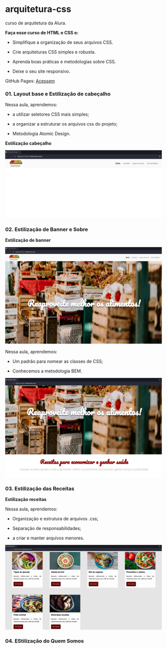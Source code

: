 # arquitetura-css
curso de arquitetura da Alura. 

**Faça esse curso de HTML e CSS e:**

- Simplifique a organização de seus arquivos CSS.

- Crie arquiteturas CSS simples e robusta.

- Aprenda boas práticas e metodologias sobre CSS.

- Deixe o seu site responsivo.

GitHub Pages: 
[Acessem](https://tiagomerc.github.io/Arquitetura-CSS-descomplicando-os-problemas/)


### 01. Layout base e Estilização de cabeçalho

Nessa aula, aprendemos:

- a utilizar seletores CSS mais simples;

- a organizar a estruturar os arquivos css do projeto;

- Metodologia Atomic Design.

**Estilização cabeçalho**

![Layout base e Estilização de cabeçalho](assets/img/prints/EstilizacaoCabecalho.png)

### 02. Estilização de Banner e Sobre 

**Estilização de banner**

![Estilização de banner](assets/img/prints/EstilizandoBanner.png)

Nessa aula, aprendemos:

- Um padrão para nomear as classes de CSS;

- Conhecemos a metodologia BEM.

![Estilização de banner](assets/img/prints/Estilizacao_Banner_e_Sobre.png)

### 03. Estilização das Receitas

**Estilização receitas**

Nessa aula, aprendemos:

- Organização e estrutura de arquivos .css;

- Separação de responsabilidades;

- a criar e manter arquivos menores.

![Estilização receitas](assets/img/prints/Estilizacao_receita.png)

### 04. EStilização do Quem Somos

